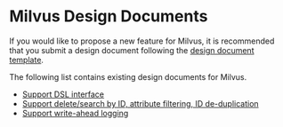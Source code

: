 # Milvus Design Documents

If you would like to propose a new feature for Milvus, it is recommended that you submit a design document following the [design document template](https://docs.google.com/document/d/1KhWs9b53K6WQUZ_FGWhIaeTraaSqsLQF7v2v68sAh_c/edit?usp=sharing).

The following list contains existing design documents for Milvus.

- [Support DSL interface](https://docs.google.com/document/d/1U83LY36TyaG3WD67Q9HWg9saD3qQcz9BfMcEScgwQPM/edit?usp=sharing)
- [Support delete/search by ID, attribute filtering, ID de-duplication](https://docs.google.com/document/d/1CDKdTj_DnE90YaZrPgsMaphqOTkMdbKETNrsFKj_Bco/edit?usp=sharing)
- [Support write-ahead logging](https://docs.google.com/document/d/12N8RC_wJb2dvEKY9jrlh8hU_eH8jxQVBewoPuHNqcXE/edit?usp=sharing)
